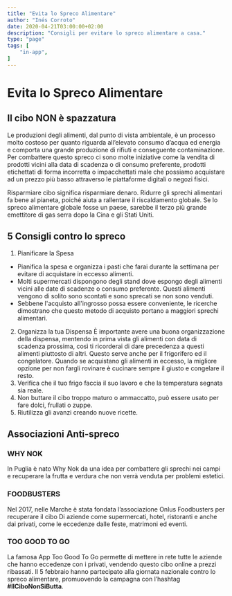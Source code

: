 ```yaml
---
title: "Evita lo Spreco Alimentare"
author: "Inés Corroto"
date: 2020-04-21T03:00:00+02:00
description: "Consigli per evitare lo spreco alimentare a casa."
type: "page"
tags: [
    "in-app",
]
---
```


# Evita lo Spreco Alimentare

## Il cibo NON è spazzatura
Le produzioni degli alimenti, dal punto di vista ambientale, è un processo molto costoso per
quanto riguarda all’elevato consumo d’acqua ed energia e comporta una grande produzione di
rifiuti e conseguente contaminazione. Per combattere questo spreco ci sono molte iniziative
come la vendita di prodotti vicini alla data di scadenza o di consumo preferente, prodotti
etichettati di forma incorretta o impacchettati male che possiamo acquistare ad un prezzo
più basso attraverso le piattaforme digitali o negozi fisici.

Risparmiare cibo significa risparmiare denaro. Ridurre gli sprechi alimentari fa bene al
pianeta, poiché aiuta a rallentare il riscaldamento globale. Se lo spreco alimentare globale
fosse un paese, sarebbe il terzo più grande emettitore di gas serra dopo la Cina e gli Stati
Uniti.

## 5 Consigli contro lo spreco
1. Pianificare la Spesa
- Pianifica la spesa e organizza i pasti che farai durante la settimana per evitare di
acquistare in eccesso alimenti.
- Molti supermercati dispongono degli stand dove espongo degli alimenti vicini alle date di
scadenze o consumo preferente. Questi alimenti vengono di solito sono scontati e sono
sprecati se non sono venduti.
- Sebbene l'acquisto all'ingrosso possa essere conveniente, le ricerche dimostrano che
questo metodo di acquisto portano a maggiori sprechi alimentari.
2. Organizza la tua Dispensa
È importante avere una buona organizzazione della dispensa, mentendo in prima vista gli
alimenti con data di scadenza prossima, così ti ricorderai di dare precedenza a questi
alimenti piuttosto di altri. Questo serve anche per il frigorifero ed il congelatore.
Quando se acquistano gli alimenti in eccesso, la migliore opzione per non fargli rovinare è
cucinare sempre il giusto e congelare il resto.
3. Verifica che il tuo frigo faccia il suo lavoro e che la temperatura segnata sia reale.
4. Non buttare il cibo troppo maturo o ammaccatto, può essere usato per fare dolci, 
frullati o zuppe.
5. Riutilizza gli avanzi creando nuove ricette.

## Associazioni Anti-spreco

### WHY NOK
In Puglia è nato Why Nok da una idea per combattere gli sprechi nei campi e recuperare la
frutta e verdura che non verrà venduta per problemi estetici.

### FOODBUSTERS
Nel 2017, nelle Marche è stata fondata l’associazione Onlus Foodbusters per recuperare il
cibo Di aziende come supermercati, hotel, ristoranti e anche dai privati, come le eccedenze
dalle feste, matrimoni ed eventi.

### TOO GOOD TO GO
La famosa App Too Good To Go permette di mettere in rete tutte le aziende che hanno
eccedenze con i privati, vendendo questo cibo online a prezzi ribassati. Il 5 febbraio hanno
partecipato alla giornata nazionale contro lo spreco alimentare, promuovendo la campagna con
l’hashtag **#IlCiboNonSiButta**.
